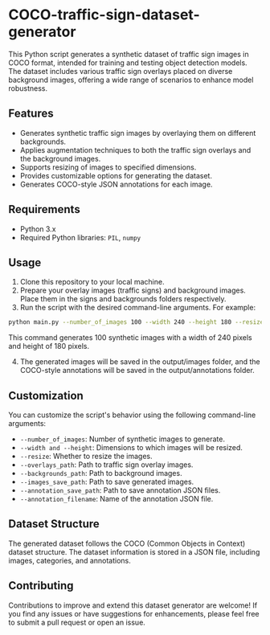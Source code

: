 # COCO-traffic-sign-dataset-generator
This Python script generates a synthetic dataset of traffic sign images in COCO format, intended for training and testing object detection models. The dataset includes various traffic sign overlays placed on diverse background images, offering a wide range of scenarios to enhance model robustness.

## Features

- Generates synthetic traffic sign images by overlaying them on different backgrounds.
- Applies augmentation techniques to both the traffic sign overlays and the background images.
- Supports resizing of images to specified dimensions.
- Provides customizable options for generating the dataset.
- Generates COCO-style JSON annotations for each image.

## Requirements

- Python 3.x
- Required Python libraries: `PIL`, `numpy`

## Usage

1. Clone this repository to your local machine.
2. Prepare your overlay images (traffic signs) and background images. Place them in the signs and backgrounds folders respectively.
3. Run the script with the desired command-line arguments. For example:

``` bash
python main.py --number_of_images 100 --width 240 --height 180 --resize
```
This command generates 100 synthetic images with a width of 240 pixels and height of 180 pixels.

4. The generated images will be saved in the output/images folder, and the COCO-style annotations will be saved in the output/annotations folder.

## Customization
You can customize the script's behavior using the following command-line arguments:

- `--number_of_images`: Number of synthetic images to generate.
- `--width and --height`: Dimensions to which images will be resized.
- `--resize`: Whether to resize the images.
- `--overlays_path`: Path to traffic sign overlay images.
- `--backgrounds_path`: Path to background images.
- `--images_save_path`: Path to save generated images.
- `--annotation_save_path`: Path to save annotation JSON files.
- `--annotation_filename`: Name of the annotation JSON file.

## Dataset Structure
The generated dataset follows the COCO (Common Objects in Context) dataset structure. The dataset information is stored in a JSON file, including images, categories, and annotations.

## Contributing
Contributions to improve and extend this dataset generator are welcome! If you find any issues or have suggestions for enhancements, please feel free to submit a pull request or open an issue.

